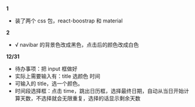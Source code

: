 **1**

- 装了两个 css 包，react-boostrap 和 material

**2**

- √ navibar 的背景色改成黑色，点击后的颜色改成白色

**12/31**

- 待办事项：把 input 框做好
- 实际上需要输入有：title 选颜色 时间
- 可输入的 title，选一个颜色。
- 时间段选择框：点击 time，跳出日历框，选择最终日期，自动从当日开始计算天数，不选择就会无限重复，选择的话显示剩余天数

